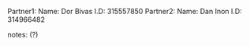 Partner1:
  Name: Dor Bivas
	I.D: 315557850
Partner2:
	Name: Dan Inon
	I.D: 314966482
  
  notes: (?)
